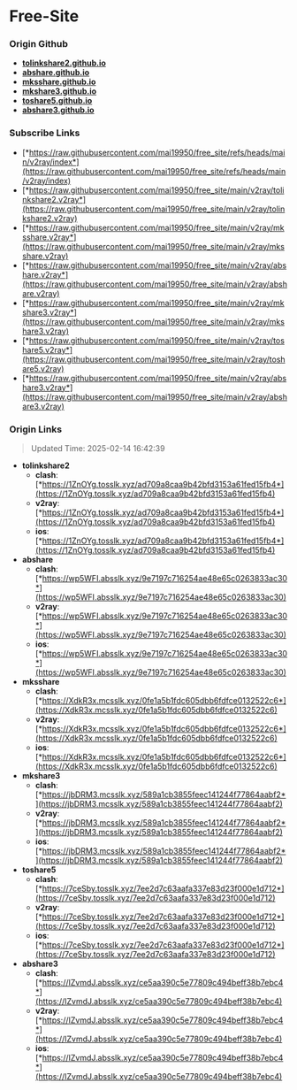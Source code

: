 # Free-Site

### Origin Github

- [**tolinkshare2.github.io**](https://github.com/tolinkshare2/tolinkshare2.github.io)
- [**abshare.github.io**](https://github.com/abshare/abshare.github.io)
- [**mksshare.github.io**](https://github.com/mksshare/mksshare.github.io)
- [**mkshare3.github.io**](https://github.com/mkshare3/mkshare3.github.io)
- [**toshare5.github.io**](https://github.com/toshare5/toshare5.github.io)
- [**abshare3.github.io**](https://github.com/abshare3/abshare3.github.io)

### Subscribe Links

- [*https://raw.githubusercontent.com/mai19950/free_site/refs/heads/main/v2ray/index*](https://raw.githubusercontent.com/mai19950/free_site/refs/heads/main/v2ray/index)
- [*https://raw.githubusercontent.com/mai19950/free_site/main/v2ray/tolinkshare2.v2ray*](https://raw.githubusercontent.com/mai19950/free_site/main/v2ray/tolinkshare2.v2ray)
- [*https://raw.githubusercontent.com/mai19950/free_site/main/v2ray/mksshare.v2ray*](https://raw.githubusercontent.com/mai19950/free_site/main/v2ray/mksshare.v2ray)
- [*https://raw.githubusercontent.com/mai19950/free_site/main/v2ray/abshare.v2ray*](https://raw.githubusercontent.com/mai19950/free_site/main/v2ray/abshare.v2ray)
- [*https://raw.githubusercontent.com/mai19950/free_site/main/v2ray/mkshare3.v2ray*](https://raw.githubusercontent.com/mai19950/free_site/main/v2ray/mkshare3.v2ray)
- [*https://raw.githubusercontent.com/mai19950/free_site/main/v2ray/toshare5.v2ray*](https://raw.githubusercontent.com/mai19950/free_site/main/v2ray/toshare5.v2ray)
- [*https://raw.githubusercontent.com/mai19950/free_site/main/v2ray/abshare3.v2ray*](https://raw.githubusercontent.com/mai19950/free_site/main/v2ray/abshare3.v2ray)

### Origin Links

> Updated Time: 2025-02-14 16:42:39

- **tolinkshare2**
  - **clash**: [*https://1ZnOYg.tosslk.xyz/ad709a8caa9b42bfd3153a61fed15fb4*](https://1ZnOYg.tosslk.xyz/ad709a8caa9b42bfd3153a61fed15fb4)
  - **v2ray**: [*https://1ZnOYg.tosslk.xyz/ad709a8caa9b42bfd3153a61fed15fb4*](https://1ZnOYg.tosslk.xyz/ad709a8caa9b42bfd3153a61fed15fb4)
  - **ios**: [*https://1ZnOYg.tosslk.xyz/ad709a8caa9b42bfd3153a61fed15fb4*](https://1ZnOYg.tosslk.xyz/ad709a8caa9b42bfd3153a61fed15fb4)
- **abshare**
  - **clash**: [*https://wp5WFI.absslk.xyz/9e7197c716254ae48e65c0263833ac30*](https://wp5WFI.absslk.xyz/9e7197c716254ae48e65c0263833ac30)
  - **v2ray**: [*https://wp5WFI.absslk.xyz/9e7197c716254ae48e65c0263833ac30*](https://wp5WFI.absslk.xyz/9e7197c716254ae48e65c0263833ac30)
  - **ios**: [*https://wp5WFI.absslk.xyz/9e7197c716254ae48e65c0263833ac30*](https://wp5WFI.absslk.xyz/9e7197c716254ae48e65c0263833ac30)
- **mksshare**
  - **clash**: [*https://XdkR3x.mcsslk.xyz/0fe1a5b1fdc605dbb6fdfce0132522c6*](https://XdkR3x.mcsslk.xyz/0fe1a5b1fdc605dbb6fdfce0132522c6)
  - **v2ray**: [*https://XdkR3x.mcsslk.xyz/0fe1a5b1fdc605dbb6fdfce0132522c6*](https://XdkR3x.mcsslk.xyz/0fe1a5b1fdc605dbb6fdfce0132522c6)
  - **ios**: [*https://XdkR3x.mcsslk.xyz/0fe1a5b1fdc605dbb6fdfce0132522c6*](https://XdkR3x.mcsslk.xyz/0fe1a5b1fdc605dbb6fdfce0132522c6)
- **mkshare3**
  - **clash**: [*https://jbDRM3.mcsslk.xyz/589a1cb3855feec141244f77864aabf2*](https://jbDRM3.mcsslk.xyz/589a1cb3855feec141244f77864aabf2)
  - **v2ray**: [*https://jbDRM3.mcsslk.xyz/589a1cb3855feec141244f77864aabf2*](https://jbDRM3.mcsslk.xyz/589a1cb3855feec141244f77864aabf2)
  - **ios**: [*https://jbDRM3.mcsslk.xyz/589a1cb3855feec141244f77864aabf2*](https://jbDRM3.mcsslk.xyz/589a1cb3855feec141244f77864aabf2)
- **toshare5**
  - **clash**: [*https://7ceSby.tosslk.xyz/7ee2d7c63aafa337e83d23f000e1d712*](https://7ceSby.tosslk.xyz/7ee2d7c63aafa337e83d23f000e1d712)
  - **v2ray**: [*https://7ceSby.tosslk.xyz/7ee2d7c63aafa337e83d23f000e1d712*](https://7ceSby.tosslk.xyz/7ee2d7c63aafa337e83d23f000e1d712)
  - **ios**: [*https://7ceSby.tosslk.xyz/7ee2d7c63aafa337e83d23f000e1d712*](https://7ceSby.tosslk.xyz/7ee2d7c63aafa337e83d23f000e1d712)
- **abshare3**
  - **clash**: [*https://IZvmdJ.absslk.xyz/ce5aa390c5e77809c494beff38b7ebc4*](https://IZvmdJ.absslk.xyz/ce5aa390c5e77809c494beff38b7ebc4)
  - **v2ray**: [*https://IZvmdJ.absslk.xyz/ce5aa390c5e77809c494beff38b7ebc4*](https://IZvmdJ.absslk.xyz/ce5aa390c5e77809c494beff38b7ebc4)
  - **ios**: [*https://IZvmdJ.absslk.xyz/ce5aa390c5e77809c494beff38b7ebc4*](https://IZvmdJ.absslk.xyz/ce5aa390c5e77809c494beff38b7ebc4)
